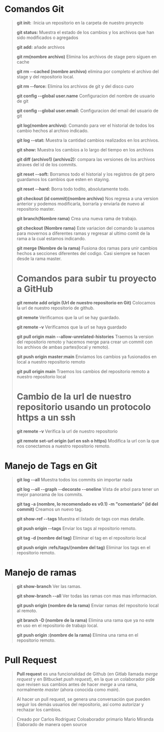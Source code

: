 # Comandos Git
>**git init:** :Inicia un repositorio en la carpeta de nuestro proyecto
>
>**git status:** Muestra el estado de los cambios y los archivos que han sido modificados o agregados 
>
>**git add:** añade archivos
>
>**git rm(nombre archivo)** Elimina los archivos de stage pero siguen en cache
>
>**git rm --cached (nombre archivo)** elimina por completo el archivo del stage y del repositorio local.
>
>**git rm --force:** Elimina los archivos de git y del disco curo
>
>**git config --global user.name**    Configuracion del nombre de usuario de git
>
>**git config --global user.email:** Configuracion del email del usuario de git
>
>**git log(nombre archivo):** Comando para ver el historial de todos los cambio hechos al archivo indicado.
>
>**git log --stat:** Muestra la cantidad cambios realizados en  los archivos.
>
>**git show:** Muestra los cambios a lo largo del tiempo en los archivos 
>
>**git diff (archivo1) (archivo2):** compara las versiones de los archivos atraves del id de los commits.
>
>**git reset --soft:** Borramos todo el historial y los registros de git pero guardamos los cambios que esten en staying.
>
>**git reset --hard:** Borra todo todito, absolutamente todo.
>
>**git checkout (id commit)(nombre archivo)** Nos regresa a una version anterior y podemos modificarla, borrarla y enviarla de nuevo al repositorio master.
>
>**git branch(Nombre rama)** Crea una nueva rama de trabajo.
>
>**git checkout (Nombre rama)** Este variacion del comando la usamos para movernos a diferentes ramas y regresar al ultimo comit de la rama a la cual estamos indicando.
> 
>**git merge (Nombre de la rama)** Fusiona dos ramas para unir cambios hechos a secciones diferentes del codigo. Casi siempre se hacen desde la rama master.
>
># Comandos para subir tu proyecto a GitHub
>
>**git remote add origin (Url de nuestro repositorio en Git)** Colocamos la url de nuestro repositorio de github.
>
>**git remote** Verificamos que la url se hay guardado.
>
>**git remote -v**  Verificamos que la url se haya guardado
>
>**git pull origin main --allow-unrelated-histories** Traemos la version del repositorio remoto y hacemos merge para crear un commit con los archivos de ambas partes(local y remoto).
>
>**git push origin master:main** Enviamos los cambios ya fusionados en local a nuestro repositorio remoto
>
>**git pull origin main** Traemos los cambios del repositorio remoto a nuestro repositorio local
>
># Cambio de la url de nuestro repositorio usando un protocolo https a un ssh
>
>**git remote -v** Verifica la url de nuestro repositorio
>
>**git remote set-url origin (url en ssh o https)** Modifica la url con la que nos conectamos a nuestro repositorio remoto.

# Manejo de Tags en Git

>**git log --all** Muestra todos los commits sin importar nada
>
>**git log --all --graph --decorate --oneline** Vista de arbol para tener un mejor panorama de los commits.
>
>**git tag -a (nombre, lo recomendado es v0.1) -m "comentario" (id del commit)** Creamos un nuevo tag.
>
>**git show-ref --tags** Muestra el listado de tags con mas detalle.
>
>**git push origin --tags** Enviar los tags al repositorio remoto.
>
>**git tag -d (nombre del tag)** Eliminar el tag en el repositorio local
>
>**git push origin :refs/tags/(nombre del tag)** Eliminar los tags en el repositorio remoto.
>
# Manejo de ramas

>**git show-branch** Ver las ramas.
> 
>**git show-branch --all** Ver todas las ramas con mas mas informacion.
>
>**git push origin (nombre de la rama)** Enviar ramas del repositorio local al remoto.
>
>**git branch -D (nombre de la rama)** Elimina una rama que ya no este en uso en el repositorio de trabajo local.
>
>**git push origin :(nombre de la rama)** Elimina una rama en el repositorio remoto.
>
# Pull Request

>**Pull request** es una funcionalidad de Github (en Gitlab llamada _merge request_ y en Bitbucket _push request_), en la que un colaborador pide que revisen sus cambios antes de hacer _merge_ a una rama, normalmente _master_ (ahora conocida como _main_).

>Al hacer un pull request, se genera una conversación que pueden seguir los demás usuarios del repositorio, así como autorizar y rechazar los cambios. 


>Creado por Carlos Rodriguez
>Coloaborador primario Mario Miranda
>Elaborado de manera open source